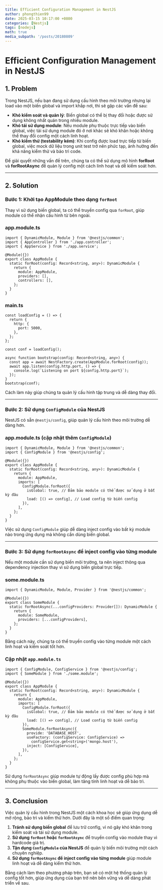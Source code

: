 ```yaml
---
title: Efficient Configuration Management in NestJS
author: phongthien99
date: 2025-03-15 10:17:00 +0800
categories: [Nestjs]
tags: [nodejs]
math: true
media_subpath: '/posts/20180809'
---
```

# Efficient Configuration Management in NestJS

## **1. Problem**

Trong NestJS, nếu bạn đang sử dụng cấu hình theo môi trường nhưng lại load vào một biến global và import khắp nơi, thì sẽ gặp các vấn đề sau:

- **Khó kiểm soát và quản lý**: Biến global có thể bị thay đổi hoặc được sử dụng không nhất quán trong nhiều module.
- **Khó tái sử dụng module**: Nếu module phụ thuộc trực tiếp vào biến global, việc tái sử dụng module đó ở nơi khác sẽ khó khăn hoặc không thể thay đổi config một cách linh hoạt.
- **Khó kiểm thử (testability kém)**: Khi config được load trực tiếp từ biến global, việc mock dữ liệu trong unit test trở nên phức tạp, ảnh hưởng đến khả năng kiểm thử và bảo trì code.

Để giải quyết những vấn đề trên, chúng ta có thể sử dụng mô hình **forRoot** và **forRootAsync** để quản lý config một cách linh hoạt và dễ kiểm soát hơn.

---

## **2. Solution**

### **Bước 1: Khởi tạo AppModule theo dạng `forRoot`**

Thay vì sử dụng biến global, ta có thể truyền config qua `forRoot`, giúp module có thể nhận cấu hình từ bên ngoài.

### **app.module.ts**

```tsx
import { DynamicModule, Module } from '@nestjs/common';
import { AppController } from './app.controller';
import { AppService } from './app.service';

@Module({})
export class AppModule {
  static forRoot(config: Record<string, any>): DynamicModule {
    return {
      module: AppModule,
      providers: [],
      controllers: [],
    };
  }
}

```

### **main.ts**

```tsx
const loadConfig = () => {
  return {
    http: {
      port: 5000,
    },
  };
};

const conf = loadConfig();

async function bootstrap(config: Record<string, any>) {
  const app = await NestFactory.create(AppModule.forRoot(config));
  await app.listen(config.http.port, () => {
    console.log(`Listening on port ${config.http.port}`);
  });
}
bootstrap(conf);

```

Cách làm này giúp chúng ta quản lý cấu hình tập trung và dễ dàng thay đổi.

---

### **Bước 2: Sử dụng `ConfigModule` của NestJS**

NestJS có sẵn `@nestjs/config`, giúp quản lý cấu hình theo môi trường dễ dàng hơn.

### **app.module.ts** (cập nhật thêm `ConfigModule`)

```tsx
import { DynamicModule, Module } from '@nestjs/common';
import { ConfigModule } from '@nestjs/config';

@Module({})
export class AppModule {
  static forRoot(config: Record<string, any>): DynamicModule {
    return {
      module: AppModule,
      imports: [
        ConfigModule.forRoot({
          isGlobal: true, // Đảm bảo module có thể được sử dụng ở bất kỳ đâu
          load: [() => config], // Load config từ biến config
        }),
      ],
    };
  }
}

```

Việc sử dụng `ConfigModule` giúp dễ dàng inject config vào bất kỳ module nào trong ứng dụng mà không cần dùng biến global.

---

### **Bước 3: Sử dụng `forRootAsync` để inject config vào từng module**

Nếu một module cần sử dụng biến môi trường, ta nên inject thông qua dependency injection thay vì sử dụng biến global trực tiếp.

### **some.module.ts**

```tsx
import { DynamicModule, Module, Provider } from '@nestjs/common';

@Module({})
export class SomeModule {
  static forRootAsync(...configProviders: Provider[]): DynamicModule {
    return {
      module: SomeModule,
      providers: [...configProviders],
    };
  }
}

```

Bằng cách này, chúng ta có thể truyền config vào từng module một cách linh hoạt và kiểm soát tốt hơn.

### **Cập nhật `app.module.ts`**

```tsx
import { ConfigModule, ConfigService } from '@nestjs/config';
import { SomeModule } from './some.module';

@Module({})
export class AppModule {
  static forRoot(config: Record<string, any>): DynamicModule {
    return {
      module: AppModule,
      imports: [
        ConfigModule.forRoot({
          isGlobal: true, // Đảm bảo module có thể được sử dụng ở bất kỳ đâu
          load: [() => config], // Load config từ biến config
        }),
        SomeModule.forRootAsync({
          provide: 'DATABASE_HOST',
          useFactory: (configService: ConfigService) =>
            configService.get<string>('mongo.host'),
          inject: [ConfigService],
        }),
      ],
    };
  }
}

```

Sử dụng `forRootAsync` giúp module tự động lấy được config phù hợp mà không phụ thuộc vào biến global, làm tăng tính linh hoạt và dễ bảo trì.

---

## **3. Conclusion**

Việc quản lý cấu hình trong NestJS một cách khoa học sẽ giúp ứng dụng dễ mở rộng, bảo trì và kiểm thử hơn. Dưới đây là một số điểm quan trọng:

1. **Tránh sử dụng biến global** để lưu trữ config, vì nó gây khó khăn trong kiểm soát và tái sử dụng module.
2. **Sử dụng `forRoot` hoặc `forRootAsync`** để truyền config vào module thay vì hardcode giá trị.
3. **Tận dụng `ConfigModule` của NestJS** để quản lý biến môi trường một cách chuyên nghiệp.
4. **Sử dụng `forRootAsync` để inject config vào từng module** giúp module linh hoạt và dễ dàng kiểm thử hơn.

Bằng cách làm theo phương pháp trên, bạn sẽ có một hệ thống quản lý config tốt hơn, giúp ứng dụng của bạn trở nên bền vững và dễ dàng phát triển về sau.